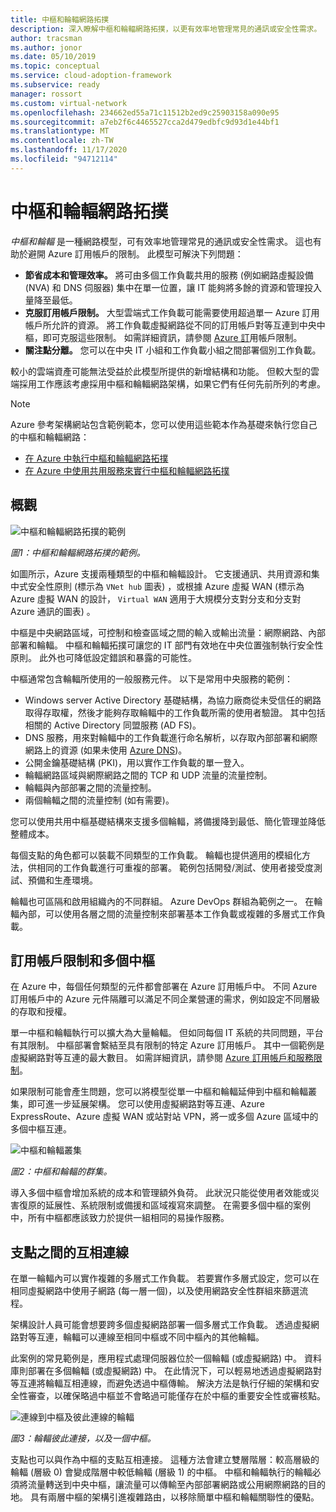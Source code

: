 ```yaml
---
title: 中樞和輪輻網路拓撲
description: 深入瞭解中樞和輪輻網路拓撲，以更有效率地管理常見的通訊或安全性需求。
author: tracsman
ms.author: jonor
ms.date: 05/10/2019
ms.topic: conceptual
ms.service: cloud-adoption-framework
ms.subservice: ready
manager: rossort
ms.custom: virtual-network
ms.openlocfilehash: 234662ed55a71c11512b2ed9c25903158a090e95
ms.sourcegitcommit: a7eb2f6c4465527cca2d479edbfc9d93d1e44bf1
ms.translationtype: MT
ms.contentlocale: zh-TW
ms.lasthandoff: 11/17/2020
ms.locfileid: "94712114"
---
```

# <a name="hub-and-spoke-network-topology"></a>中樞和輪輻網路拓撲

_中樞和輪輻_ 是一種網路模型，可有效率地管理常見的通訊或安全性需求。 這也有助於避開 Azure 訂用帳戶的限制。 此模型可解決下列問題：

- **節省成本和管理效率。** 將可由多個工作負載共用的服務 (例如網路虛擬設備 (NVA) 和 DNS 伺服器) 集中在單一位置，讓 IT 能夠將多餘的資源和管理投入量降至最低。
- **克服訂用帳戶限制。** 大型雲端式工作負載可能需要使用超過單一 Azure 訂用帳戶所允許的資源。 將工作負載虛擬網路從不同的訂用帳戶對等互連到中央中樞，即可克服這些限制。 如需詳細資訊，請參閱 [Azure 訂](/azure/azure-resource-manager/management/azure-subscription-service-limits)用帳戶限制。
- **關注點分離。** 您可以在中央 IT 小組和工作負載小組之間部署個別工作負載。

較小的雲端資產可能無法受益於此模型所提供的新增結構和功能。 但較大型的雲端採用工作應該考慮採用中樞和輪輻網路架構，如果它們有任何先前所列的考慮。

> [!NOTE]
> Azure 參考架構網站包含範例範本，您可以使用這些範本作為基礎來執行您自己的中樞和輪輻網路：
>
> - [在 Azure 中執行中樞和輪輻網路拓撲](/azure/architecture/reference-architectures/hybrid-networking/hub-spoke)
> - [在 Azure 中使用共用服務來實行中樞和輪輻網路拓撲](/azure/architecture/reference-architectures/hybrid-networking/#hub-spoke-network-topology)

## <a name="overview"></a>概觀

![中樞和輪輻網路拓撲的範例](../../_images/azure-best-practices/network-hub-spoke-high-level.png)

_圖1：中樞和輪輻網路拓撲的範例。_

如圖所示，Azure 支援兩種類型的中樞和輪輻設計。 它支援通訊、共用資源和集中式安全性原則 (標示為 `VNet hub` 圖表) ，或根據 Azure 虛擬 WAN (標示為 Azure 虛擬 WAN 的設計， `Virtual WAN` 適用于大規模分支對分支和分支對 Azure 通訊的圖表) 。

中樞是中央網路區域，可控制和檢查區域之間的輸入或輸出流量：網際網路、內部部署和輪輻。 中樞和輪輻拓撲可讓您的 IT 部門有效地在中央位置強制執行安全性原則。 此外也可降低設定錯誤和暴露的可能性。

中樞通常包含輪輻所使用的一般服務元件。 以下是常用中央服務的範例：

- Windows server Active Directory 基礎結構，為協力廠商從未受信任的網路取得存取權，然後才能夠存取輪輻中的工作負載所需的使用者驗證。 其中包括相關的 Active Directory 同盟服務 (AD FS)。
- DNS 服務，用來對輪輻中的工作負載進行命名解析，以存取內部部署和網際網路上的資源 (如果未使用 [Azure DNS](/azure/dns/dns-overview))。
- 公開金鑰基礎結構 (PKI)，用以實作工作負載的單一登入。
- 輪輻網路區域與網際網路之間的 TCP 和 UDP 流量的流量控制。
- 輪輻與內部部署之間的流量控制。
- 兩個輪輻之間的流量控制 (如有需要)。

您可以使用共用中樞基礎結構來支援多個輪輻，將備援降到最低、簡化管理並降低整體成本。

每個支點的角色都可以裝載不同類型的工作負載。 輪輻也提供適用的模組化方法，供相同的工作負載進行可重複的部署。 範例包括開發/測試、使用者接受度測試、預備和生產環境。

輪輻也可區隔和啟用組織內的不同群組。 Azure DevOps 群組為範例之一。 在輪輻內部，可以使用各層之間的流量控制來部署基本工作負載或複雜的多層式工作負載。

## <a name="subscription-limits-and-multiple-hubs"></a>訂用帳戶限制和多個中樞

在 Azure 中，每個任何類型的元件都會部署在 Azure 訂用帳戶中。 不同 Azure 訂用帳戶中的 Azure 元件隔離可以滿足不同企業營運的需求，例如設定不同層級的存取和授權。

單一中樞和輪輻執行可以擴大為大量輪輻。 但如同每個 IT 系統的共同問題，平台有其限制。 中樞部署會繫結至具有限制的特定 Azure 訂用帳戶。 其中一個範例是虛擬網路對等互連的最大數目。 如需詳細資訊，請參閱 [Azure 訂用帳戶和服務限制](/azure/azure-resource-manager/management/azure-subscription-service-limits)。

如果限制可能會產生問題，您可以將模型從單一中樞和輪輻延伸到中樞和輪輻叢集，即可進一步延展架構。 您可以使用虛擬網路對等互連、Azure ExpressRoute、Azure 虛擬 WAN 或站對站 VPN，將一或多個 Azure 區域中的多個中樞互連。

![中樞和輪輻叢集](../../_images/azure-best-practices/network-hub-spokes-cluster.png)

_圖2：中樞和輪輻的群集。_

導入多個中樞會增加系統的成本和管理額外負荷。 此狀況只能從使用者效能或災害復原的延展性、系統限制或備援和區域複寫來調整。 在需要多個中樞的案例中，所有中樞都應該致力於提供一組相同的易操作服務。

## <a name="interconnection-between-spokes"></a>支點之間的互相連線

在單一輪輻內可以實作複雜的多層式工作負載。 若要實作多層式設定，您可以在相同虛擬網路中使用子網路 (每一層一個)，以及使用網路安全性群組來篩選流程。

架構設計人員可能會想要跨多個虛擬網路部署一個多層式工作負載。 透過虛擬網路對等互連，輪輻可以連線至相同中樞或不同中樞內的其他輪輻。

此案例的常見範例是，應用程式處理伺服器位於一個輪輻 (或虛擬網路) 中。 資料庫則部署在多個輪輻 (或虛擬網路) 中。 在此情況下，可以輕易地透過虛擬網路對等互連將輪輻互相連線，而避免透過中樞傳輸。 解決方法是執行仔細的架構和安全性審查，以確保略過中樞並不會略過可能僅存在於中樞的重要安全性或審核點。

![連線到中樞及彼此連線的輪輻](../../_images/azure-best-practices/network-spoke-to-spoke.png)

_圖3：輪輻彼此連接，以及一個中樞。_

支點也可以與作為中樞的支點互相連接。 這種方法會建立雙層階層：較高層級的輪輻 (層級 0) 會變成階層中較低輪輻 (層級 1) 的中樞。 中樞和輪輻執行的輪輻必須將流量轉送到中央中樞，讓流量可以傳輸至內部部署網路或公用網際網路的目的地。 具有兩層中樞的架構引進複雜路由，以移除簡單中樞和輪輻關聯性的優點。
